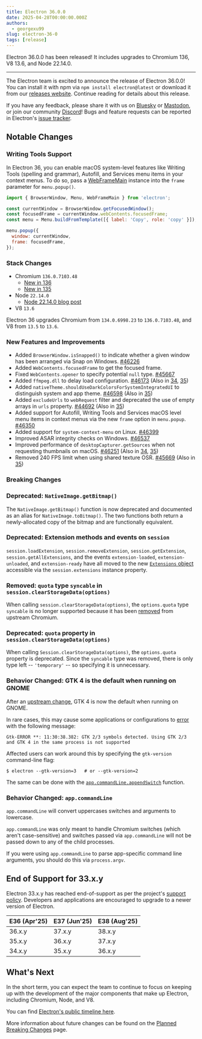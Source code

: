 ```yaml
---
title: Electron 36.0.0
date: 2025-04-28T00:00:00.000Z
authors:
  - georgexu99
slug: electron-36-0
tags: [release]
---
```


Electron 36.0.0 has been released! It includes upgrades to Chromium 136, V8 13.6, and Node 22.14.0.

---

The Electron team is excited to announce the release of Electron 36.0.0! You can install it with npm via `npm install electron@latest` or download it from our [releases website](https://releases.electronjs.org/release?channel=stable). Continue reading for details about this release.

If you have any feedback, please share it with us on [Bluesky](https://bsky.app/profile/electronjs.org) or [Mastodon](https://social.lfx.dev/@electronjs), or join our community [Discord](https://discord.com/invite/electronjs)! Bugs and feature requests can be reported in Electron's [issue tracker](https://github.com/electron/electron/issues).

## Notable Changes

### Writing Tools Support

In Electron 36, you can enable macOS system-level features like Writing Tools (spelling and grammar), Autofill, and Services menu items in your context menus. To do so, pass a [WebFrameMain](https://www.electronjs.org/docs/latest/api/web-frame-main#class-webframemain) instance into the `frame` parameter for `menu.popup()`.

```js
import { BrowserWindow, Menu, WebFrameMain } from 'electron';

const currentWindow = BrowserWindow.getFocusedWindow();
const focusedFrame = currentWindow.webContents.focusedFrame;
const menu = Menu.buildFromTemplate([{ label: 'Copy', role: 'copy' }]);

menu.popup({
  window: currentWindow,
  frame: focusedFrame,
});
```

### Stack Changes

- Chromium `136.0.7103.48`
  - [New in 136](https://developer.chrome.com/blog/new-in-chrome-136/)
  - [New in 135](https://developer.chrome.com/blog/new-in-chrome-135/)
- Node `22.14.0`
  - [Node 22.14.0 blog post](https://nodejs.org/en/blog/release/v22.14.0/)
- V8 `13.6`

Electron 36 upgrades Chromium from `134.0.6998.23` to `136.0.7103.48`, and V8 from `13.5` to `13.6`.

### New Features and Improvements

- Added `BrowserWindow.isSnapped()` to indicate whether a given window has been arranged via Snap on Windows. [#46226](https://github.com/electron/electron/pull/46226)
- Added `WebContents.focusedFrame` to get the focused frame.
- Fixed `WebContents.opener` to specify potential `null` type. [#45667](https://github.com/electron/electron/pull/45667)
- Added `ffmpeg.dll` to delay load configuration. [#46173](https://github.com/electron/electron/pull/46173) (Also in [34](https://github.com/electron/electron/pull/46174), [35](https://github.com/electron/electron/pull/46172))
- Added `nativeTheme.shouldUseDarkColorsForSystemIntegratedUI` to distinguish system and app theme. [#46598](https://github.com/electron/electron/pull/46598) (Also in [35](https://github.com/electron/electron/pull/46599))
- Added `excludeUrls` to `webRequest` filter and deprecated the use of empty arrays in `urls` property. [#44692](https://github.com/electron/electron/pull/44692) (Also in [35](https://github.com/electron/electron/pull/45678))
- Added support for Autofill, Writing Tools and Services macOS level menu items in context menus via the new `frame` option in `menu.popup`. [#46350](https://github.com/electron/electron/pull/46350)
- Added support for `system-context-menu` on Linux. [#46399](https://github.com/electron/electron/pull/46399)
- Improved ASAR integrity checks on Windows. [#46537](https://github.com/electron/electron/pull/46537)
- Improved performance of `desktopCapturer.getSources` when not requesting thumbnails on macOS. [#46251](https://github.com/electron/electron/pull/46251) (Also in [34](https://github.com/electron/electron/pull/46250), [35](https://github.com/electron/electron/pull/46249))
- Removed 240 FPS limit when using shared texture OSR. [#45669](https://github.com/electron/electron/pull/45669) (Also in [35](https://github.com/electron/electron/pull/45781))

### Breaking Changes

### Deprecated: `NativeImage.getBitmap()`

The `NativeImage.getBitmap()` function is now deprecated and documented as an alias for `NativeImage.toBitmap()`.
The two functions both return a newly-allocated copy of the bitmap and are functionally equivalent.

### Deprecated: Extension methods and events on `session`

`session.loadExtension`, `session.removeExtension`, `session.getExtension`,
`session.getAllExtensions`, and the events `extension-loaded`,
`extension-unloaded`, and `extension-ready` have all moved to the new
[`Extensions` object](https://www.electronjs.org/docs/latest/api/extensions-api)
accessible via the `session.extensions` instance property.

### Removed: `quota` type `syncable` in `session.clearStorageData(options)`

When calling `session.clearStorageData(options)`, the `options.quota` type
`syncable` is no longer supported because it has been
[removed](https://chromium-review.googlesource.com/c/chromium/src/+/6309405)
from upstream Chromium.

### Deprecated: `quota` property in `session.clearStorageData(options)`

When calling `Session.clearStorageData(options)`, the `options.quota`
property is deprecated. Since the `syncable` type was removed, there
is only type left -- `'temporary'` -- so specifying it is unnecessary.

### Behavior Changed: GTK 4 is the default when running on GNOME

After an [upstream change](https://chromium-review.googlesource.com/c/chromium/src/+/6310469), GTK 4 is now the default when running on GNOME.

In rare cases, this may cause some applications or configurations to [error](https://github.com/electron/electron/issues/46538) with the following message:

```stderr
Gtk-ERROR **: 11:30:38.382: GTK 2/3 symbols detected. Using GTK 2/3 and GTK 4 in the same process is not supported
```

Affected users can work around this by specifying the `gtk-version` command-line flag:

```shell
$ electron --gtk-version=3   # or --gtk-version=2
```

The same can be done with the [`app.commandLine.appendSwitch`](https://www.electronjs.org/docs/latest/api/command-line#commandlineappendswitchswitch-value) function.

### Behavior Changed: `app.commandLine`

`app.commandLine` will convert uppercases switches and arguments to lowercase.

`app.commandLine` was only meant to handle Chromium switches (which aren't case-sensitive) and switches passed via `app.commandLine` will not be passed down to any of the child processes.

If you were using `app.commandLine` to parse app-specific command line arguments, you should do this via `process.argv`.

## End of Support for 33.x.y

Electron 33.x.y has reached end-of-support as per the project's [support policy](https://www.electronjs.org/docs/latest/tutorial/electron-timelines#version-support-policy). Developers and applications are encouraged to upgrade to a newer version of Electron.

| E36 (Apr'25) | E37 (Jun'25) | E38 (Aug'25) |
| ------------ | ------------ | ------------ |
| 36.x.y       | 37.x.y       | 38.x.y       |
| 35.x.y       | 36.x.y       | 37.x.y       |
| 34.x.y       | 35.x.y       | 36.x.y       |

## What's Next

In the short term, you can expect the team to continue to focus on keeping up with the development of the major components that make up Electron, including Chromium, Node, and V8.

You can find [Electron's public timeline here](https://www.electronjs.org/docs/latest/tutorial/electron-timelines).

More information about future changes can be found on the [Planned Breaking Changes](https://github.com/electron/electron/blob/main/docs/breaking-changes.md) page.
